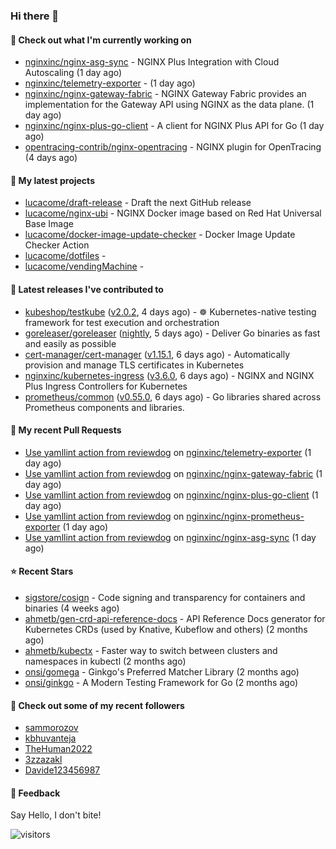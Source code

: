 ### Hi there 👋

#### 👷 Check out what I'm currently working on

- [nginxinc/nginx-asg-sync](https://github.com/nginxinc/nginx-asg-sync) - NGINX Plus Integration with Cloud Autoscaling  (1 day ago)
- [nginxinc/telemetry-exporter](https://github.com/nginxinc/telemetry-exporter) -  (1 day ago)
- [nginxinc/nginx-gateway-fabric](https://github.com/nginxinc/nginx-gateway-fabric) - NGINX Gateway Fabric provides an implementation for the Gateway API using NGINX as the data plane. (1 day ago)
- [nginxinc/nginx-plus-go-client](https://github.com/nginxinc/nginx-plus-go-client) - A client for NGINX Plus API for Go (1 day ago)
- [opentracing-contrib/nginx-opentracing](https://github.com/opentracing-contrib/nginx-opentracing) - NGINX plugin for OpenTracing (4 days ago)

#### 🌱 My latest projects

- [lucacome/draft-release](https://github.com/lucacome/draft-release) - Draft the next GitHub release
- [lucacome/nginx-ubi](https://github.com/lucacome/nginx-ubi) - NGINX Docker image based on Red Hat Universal Base Image
- [lucacome/docker-image-update-checker](https://github.com/lucacome/docker-image-update-checker) - Docker Image Update Checker Action
- [lucacome/dotfiles](https://github.com/lucacome/dotfiles) - 
- [lucacome/vendingMachine](https://github.com/lucacome/vendingMachine) - 

#### 🔭 Latest releases I've contributed to

- [kubeshop/testkube](https://github.com/kubeshop/testkube) ([v2.0.2](https://github.com/kubeshop/testkube/releases/tag/v2.0.2), 4 days ago) - ☸️ Kubernetes-native testing framework for test execution and orchestration
- [goreleaser/goreleaser](https://github.com/goreleaser/goreleaser) ([nightly](https://github.com/goreleaser/goreleaser/releases/tag/nightly), 5 days ago) - Deliver Go binaries as fast and easily as possible
- [cert-manager/cert-manager](https://github.com/cert-manager/cert-manager) ([v1.15.1](https://github.com/cert-manager/cert-manager/releases/tag/v1.15.1), 6 days ago) - Automatically provision and manage TLS certificates in Kubernetes
- [nginxinc/kubernetes-ingress](https://github.com/nginxinc/kubernetes-ingress) ([v3.6.0](https://github.com/nginxinc/kubernetes-ingress/releases/tag/v3.6.0), 6 days ago) - NGINX and  NGINX Plus Ingress Controllers for Kubernetes
- [prometheus/common](https://github.com/prometheus/common) ([v0.55.0](https://github.com/prometheus/common/releases/tag/v0.55.0), 6 days ago) - Go libraries shared across Prometheus components and libraries.

#### 🔨 My recent Pull Requests

- [Use yamllint action from reviewdog](https://github.com/nginxinc/telemetry-exporter/pull/136) on [nginxinc/telemetry-exporter](https://github.com/nginxinc/telemetry-exporter) (1 day ago)
- [Use yamllint action from reviewdog](https://github.com/nginxinc/nginx-gateway-fabric/pull/2186) on [nginxinc/nginx-gateway-fabric](https://github.com/nginxinc/nginx-gateway-fabric) (1 day ago)
- [Use yamllint action from reviewdog](https://github.com/nginxinc/nginx-plus-go-client/pull/307) on [nginxinc/nginx-plus-go-client](https://github.com/nginxinc/nginx-plus-go-client) (1 day ago)
- [Use yamllint action from reviewdog](https://github.com/nginxinc/nginx-prometheus-exporter/pull/756) on [nginxinc/nginx-prometheus-exporter](https://github.com/nginxinc/nginx-prometheus-exporter) (1 day ago)
- [Use yamllint action from reviewdog](https://github.com/nginxinc/nginx-asg-sync/pull/706) on [nginxinc/nginx-asg-sync](https://github.com/nginxinc/nginx-asg-sync) (1 day ago)

#### ⭐ Recent Stars

- [sigstore/cosign](https://github.com/sigstore/cosign) - Code signing and transparency for containers and binaries (4 weeks ago)
- [ahmetb/gen-crd-api-reference-docs](https://github.com/ahmetb/gen-crd-api-reference-docs) - API Reference Docs generator for Kubernetes CRDs (used by Knative, Kubeflow and others) (2 months ago)
- [ahmetb/kubectx](https://github.com/ahmetb/kubectx) - Faster way to switch between clusters and namespaces in kubectl (2 months ago)
- [onsi/gomega](https://github.com/onsi/gomega) - Ginkgo&#39;s Preferred Matcher Library (2 months ago)
- [onsi/ginkgo](https://github.com/onsi/ginkgo) - A Modern Testing Framework for Go (2 months ago)

#### 👯 Check out some of my recent followers

- [sammorozov](https://github.com/sammorozov)
- [kbhuvanteja](https://github.com/kbhuvanteja)
- [TheHuman2022](https://github.com/TheHuman2022)
- [3zzazakl](https://github.com/3zzazakl)
- [Davide123456987](https://github.com/Davide123456987)

#### 💬 Feedback

Say Hello, I don't bite!

![visitors](https://visitor-badge.laobi.icu/badge?page_id=lucacome.visitor-badge)
#
